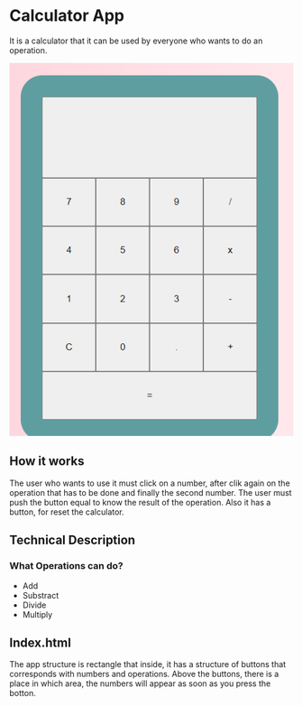 # Calculator App

It is a calculator that it can be used by everyone who wants to do an operation. 

![Alt Calculator](./calculadora.png)

## How it works
The user who wants to use it must click on a number, after clik again on the operation that has to be done and finally the second number. The user must push the button equal to know the result of the operation. Also it has a button, for reset the calculator.
## Technical Description 
### What Operations can do?
- Add
- Substract
- Divide
- Multiply
## Index.html
The app structure is rectangle that inside, it has a structure of buttons that corresponds with numbers and operations. Above the buttons, there is a place in which area, the numbers will appear as soon as you press the botton.